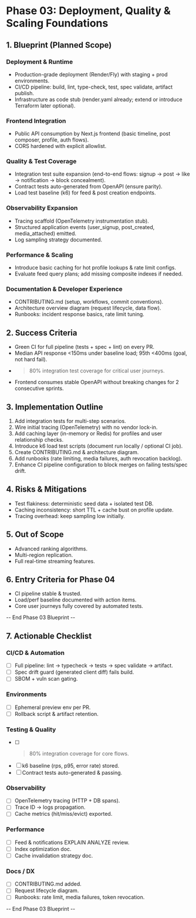 # Phase 03: Deployment, Quality & Scaling Foundations

## 1. Blueprint (Planned Scope)

### Deployment & Runtime

- Production-grade deployment (Render/Fly) with staging + prod environments.
- CI/CD pipeline: build, lint, type-check, test, spec validate, artifact publish.
- Infrastructure as code stub (render.yaml already; extend or introduce Terraform later optional).

### Frontend Integration

- Public API consumption by Next.js frontend (basic timeline, post composer, profile, auth flows).
- CORS hardened with explicit allowlist.

### Quality & Test Coverage

- Integration test suite expansion (end-to-end flows: signup -> post -> like -> notification -> block concealment).
- Contract tests auto-generated from OpenAPI (ensure parity).
- Load test baseline (k6) for feed & post creation endpoints.

### Observability Expansion

- Tracing scaffold (OpenTelemetry instrumentation stub).
- Structured application events (user_signup, post_created, media_attached) emitted.
- Log sampling strategy documented.

### Performance & Scaling

- Introduce basic caching for hot profile lookups & rate limit configs.
- Evaluate feed query plans; add missing composite indexes if needed.

### Documentation & Developer Experience

- CONTRIBUTING.md (setup, workflows, commit conventions).
- Architecture overview diagram (request lifecycle, data flow).
- Runbooks: incident response basics, rate limit tuning.

## 2. Success Criteria

- Green CI for full pipeline (tests + spec + lint) on every PR.
- Median API response <150ms under baseline load; 95th <400ms (goal, not hard fail).
- > 80% integration test coverage for critical user journeys.
- Frontend consumes stable OpenAPI without breaking changes for 2 consecutive sprints.

## 3. Implementation Outline

1. Add integration tests for multi-step scenarios.
2. Wire initial tracing (OpenTelemetry) with no vendor lock-in.
3. Add caching layer (in-memory or Redis) for profiles and user relationship checks.
4. Introduce k6 load test scripts (document run locally / optional CI job).
5. Create CONTRIBUTING.md & architecture diagram.
6. Add runbooks (rate limiting, media failures, auth revocation backlog).
7. Enhance CI pipeline configuration to block merges on failing tests/spec drift.

## 4. Risks & Mitigations

- Test flakiness: deterministic seed data + isolated test DB.
- Caching inconsistency: short TTL + cache bust on profile update.
- Tracing overhead: keep sampling low initially.

## 5. Out of Scope

- Advanced ranking algorithms.
- Multi-region replication.
- Full real-time streaming features.

## 6. Entry Criteria for Phase 04

- CI pipeline stable & trusted.
- Load/perf baseline documented with action items.
- Core user journeys fully covered by automated tests.

-- End Phase 03 Blueprint --

## 7. Actionable Checklist

### CI/CD & Automation

- [ ] Full pipeline: lint → typecheck → tests → spec validate → artifact.
- [ ] Spec drift guard (generated client diff) fails build.
- [ ] SBOM + vuln scan gating.

### Environments

- [ ] Ephemeral preview env per PR.
- [ ] Rollback script & artifact retention.

### Testing & Quality

- [ ] > 80% integration coverage for core flows.
- [ ] k6 baseline (rps, p95, error rate) stored.
- [ ] Contract tests auto-generated & passing.

### Observability

- [ ] OpenTelemetry tracing (HTTP + DB spans).
- [ ] Trace ID → logs propagation.
- [ ] Cache metrics (hit/miss/evict) exported.

### Performance

- [ ] Feed & notifications EXPLAIN ANALYZE review.
- [ ] Index optimization doc.
- [ ] Cache invalidation strategy doc.

### Docs / DX

- [ ] CONTRIBUTING.md added.
- [ ] Request lifecycle diagram.
- [ ] Runbooks: rate limit, media failures, token revocation.

-- End Phase 03 Blueprint --
